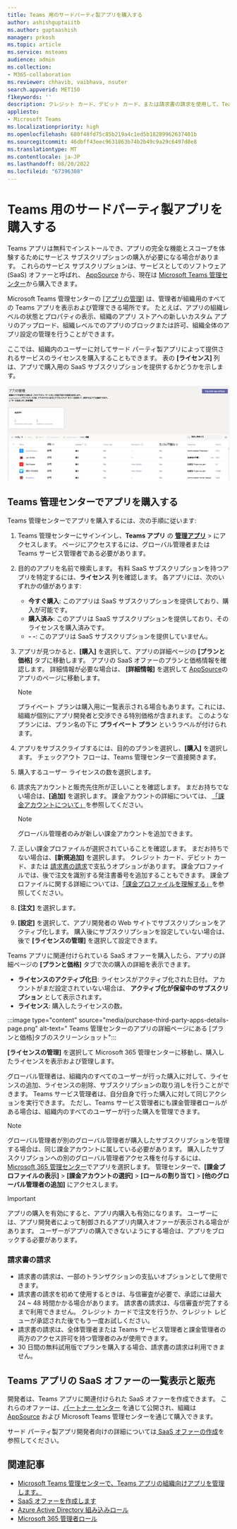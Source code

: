 ```yaml
---
title: Teams 用のサードパーティ製アプリを購入する
author: ashishguptaiitb
ms.author: guptaashish
manager: prkosh
ms.topic: article
ms.service: msteams
audience: admin
ms.collection:
- M365-collaboration
ms.reviewer: chhavib, vaibhava, nsuter
search.appverid: MET150
f1keywords: ''
description: クレジット カード、デビット カード、または請求書の請求を使用して、Teams ストアからサード パーティ製アプリを購入する方法について説明します。
appliesto:
- Microsoft Teams
ms.localizationpriority: high
ms.openlocfilehash: 680f48fd75c85b219a4c1ed5b18289962637401b
ms.sourcegitcommit: 46dbff43eec9631863b74b2b49c9a29c6497d8e8
ms.translationtype: MT
ms.contentlocale: ja-JP
ms.lasthandoff: 08/20/2022
ms.locfileid: "67396308"
---
```

# <a name="purchase-third-party-apps-for-teams"></a>Teams 用のサードパーティ製アプリを購入する

Teams アプリは無料でインストールでき、アプリの完全な機能とスコープを体験するためにサービス サブスクリプションの購入が必要になる場合があります。 これらのサービス サブスクリプションは、サービスとしてのソフトウェア (SaaS) オファーと呼ばれ、 [AppSource](https://appsource.microsoft.com/) から、現在は [ Microsoft Teams 管理センター](https://admin.teams.microsoft.com)から購入できます。

Microsoft Teams 管理センターの [[アプリの管理]](manage-apps.md) は、管理者が組織用のすべての Teams アプリを表示および管理できる場所です。 たとえば、アプリの組織レベルの状態とプロパティの表示、組織のアプリ ストアへの新しいカスタム アプリのアップロード、組織レベルでのアプリのブロックまたは許可、組織全体のアプリ設定の管理を行うことができます。

ここでは、組織内のユーザーに対してサード パーティ製アプリによって提供されるサービスのライセンスを購入することもできます。 表の **[ライセンス]** 列は、アプリで購入用の SaaS サブスクリプションを提供するかどうかを示します。

![購入ライセンスの アプリの管理 ページのスクリーンショット。](media/manage-apps-new-page.png)

## <a name="purchase-apps-in-the-teams-admin-center"></a>Teams 管理センターでアプリを購入する

Teams 管理センターでアプリを購入するには、次の手順に従います:

1. Teams 管理センターにサインインし、**Teams アプリ** の **[管理アプリ](https://admin.teams.microsoft.com/policies/manage-apps)** > にアクセスします。 ページにアクセスするには、グローバル管理者または Teams サービス管理者である必要があります。

1. 目的のアプリを名前で検索します。 有料 SaaS サブスクリプションを持つアプリを特定するには、**ライセンス** 列を確認します。 各アプリには、次のいずれかの値があります:
    * **今すぐ購入**: このアプリは SaaS サブスクリプションを提供しており、購入が可能です。  
    * **購入済み**: このアプリは SaaS サブスクリプションを提供しており、そのライセンスを購入済みです。
    * **- -**: このアプリは SaaS サブスクリプションを提供していません。

1. アプリが見つかると、**[購入]** を選択して、アプリの詳細ページの **[プランと価格]** タブに移動します。 アプリの SaaS オファーのプランと価格情報を確認します。 詳細情報が必要な場合は、 **[詳細情報]** を選択して [AppSource](https://appsource.microsoft.com/)のアプリのページに移動します。

   > [!NOTE]
   > プライベート プランは購入用に一覧表示される場合もあります。これには、組織が個別にアプリ開発者と交渉できる特別価格が含まれます。 このようなプランには、プラン名の下に **プライベート プラン** というラベルが付けられます。

1. アプリをサブスクライブするには、目的のプランを選択し、**[購入]** を選択します。 チェックアウト フローは、Teams 管理センターで直接開きます。

1. 購入するユーザー ライセンスの数を選択します。

1. 請求先アカウントと販売先住所が正しいことを確認します。 まだお持ちでない場合は、**[追加]** を選択します。 課金アカウントの詳細については、 [「課金アカウントについて」](/microsoft-365/commerce/manage-billing-accounts)を参照してください。

   > [!NOTE]
   > グローバル管理者のみが新しい課金アカウントを追加できます。

1. 正しい課金プロファイルが選択されていることを確認します。 まだお持ちでない場合は、**[新規追加]** を選択します。 クレジット カード、デビット カード、または [請求書の請求](#invoice-billing)で支払うオプションがあります。 課金プロファイルでは、後で注文を識別する発注書番号を追加することもできます。 課金プロファイルに関する詳細については、[「課金プロファイルを理解する」](/microsoft-365/commerce/billing-and-payments/manage-billing-profiles)を参照してください。

1. **[注文]** を選択します。

1. **[設定]** を選択して、アプリ開発者の Web サイトでサブスクリプションをアクティブ化します。 購入後にサブスクリプションを設定していない場合は、後で **[ライセンスの管理]** を選択して設定できます。

Teams アプリに関連付けられている SaaS オファーを購入したら、アプリの詳細ページの **[プランと価格]** タブで次の購入の詳細を表示できます。

* **ライセンスのアクティブ化日**: ライセンスがアクティブ化された日付。 アカウントがまだ設定されていない場合は、 **アクティブ化が保留中のサブスクリプション** として表示されます。
* **ライセンス**: 購入したライセンスの数。

:::image type="content" source="media/purchase-third-party-apps-details-page.png" alt-text=" Teams 管理センターのアプリの詳細ページにある [プランと価格]タブのスクリーンショット":::

**[ライセンスの管理]** を選択して Microsoft 365 管理センターに移動し、購入したライセンスを表示および管理します。

グローバル管理者は、組織内のすべてのユーザーが行った購入に対して、ライセンスの追加、ライセンスの削除、サブスクリプションの取り消しを行うことができます。 Teams サービス管理者は、自分自身で行った購入に対して同じアクションを実行できます。 ただし、Teams サービス管理者にも課金管理者ロールがある場合は、組織内のすべてのユーザーが行った購入を管理できます。

> [!NOTE]
> グローバル管理者が別のグローバル管理者が購入したサブスクリプションを管理する場合は、同じ課金アカウントに属している必要があります。 購入したサブスクリプションへの別のグローバル管理者アクセス権を付与するには、[Microsoft 365 管理センター](https://admin.microsoft.com)でアプリを選択します。 管理センターで、**[課金プロファイルの表示]** > **[課金アカウントの選択]** > **[ロールの割り当て]** > **[他のグローバル管理者の追加]** にアクセスします。

> [!IMPORTANT]
> アプリの購入を有効にすると、アプリ内購入も有効になります。 ユーザーには、アプリ開発者によって制御されるアプリ内購入オファーが表示される場合があります。 ユーザーがアプリの購入できないようにする場合は、アプリをブロックする必要があります。

### <a name="invoice-billing"></a>請求書の請求

* 請求書の請求は、一部のトランザクションの支払いオプションとして使用できます。
* 請求書の請求を初めて使用するときは、与信審査が必要で、承認には最大 24 ~ 48 時間かかる場合があります。 請求書の請求は、与信審査が完了するまで利用できません。 クレジット カードで注文を行うか、クレジット レビューが承認された後でもう一度お試しください。
* 請求書の請求は、全体管理者または Teams サービス管理者と課金管理者の両方のアクセス許可を持つ管理者のみが使用できます。
* 30 日間の無料試用版でプランを購入する場合、請求書の請求は利用できません。

## <a name="list-and-sell-a-saas-offer-for-a-teams-app"></a>Teams アプリの SaaS オファーの一覧表示と販売

開発者は、Teams アプリに関連付けられた SaaS オファーを作成できます。 これらのオファーは、[パートナー センター](https://partner.microsoft.com) を通じて公開され、組織は [AppSource](https://appsource.microsoft.com/) および Microsoft Teams 管理センターを通じて購入できます。

サード パーティ製アプリ開発者向けの詳細については[ SaaS オファーの作成](/azure/marketplace/partner-center-portal/create-new-saas-offer)を参照してください。

## <a name="related-articles"></a>関連記事

* [Microsoft Teams 管理センターで、Teams アプリの組織向けアプリを管理します。](manage-apps.md)
* [ SaaS オファーを作成します](/azure/marketplace/partner-center-portal/create-new-saas-offer)
* [Azure Active Directory 組み込みロール](/azure/active-directory/roles/permissions-reference)
* [Microsoft 365 管理者ロール](/microsoft-365/admin/add-users/about-admin-roles)
